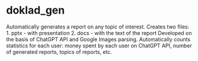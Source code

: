 # doklad_gen
Automatically generates a report on any topic of interest. Creates two files: 1. pptx - with presentation 2. docs - with the text of the report Developed on the basis of ChatGPT API and Google Images parsing. Automatically counts statistics for each user: money spent by each user on ChatGPT API, number of generated reports, topics of reports, etc.
